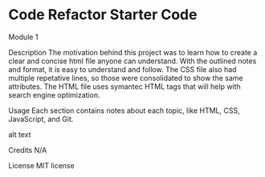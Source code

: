 # Code Refactor Starter Code
Module 1 

Description
The motivation behind this project was to learn how to create a clear and concise html file anyone can understand.  With the outlined notes and format, it is easy to understand and follow.  The CSS file also had multiple repetative lines, so those were consolidated to show the same attributes.  The HTML file uses symantec HTML tags that will help with search engine optimization.


Usage
Each section contains notes about each topic, like HTML, CSS, JavaScript, and Git.

alt text

Credits
N/A

License
MIT license